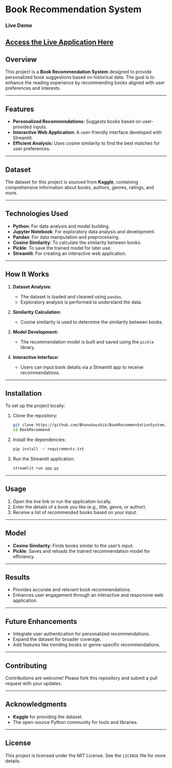# Book Recommendation System

### Live Demo
[Access the Live Application Here](#https://booksuggester.streamlit.app/) 
---

## Overview
This project is a **Book Recommendation System** designed to provide personalized book suggestions based on historical data. The goal is to enhance the reading experience by recommending books aligned with user preferences and interests.

---

## Features
- **Personalized Recommendations:** Suggests books based on user-provided inputs.
- **Interactive Web Application:** A user-friendly interface developed with Streamlit.
- **Efficient Analysis:** Uses cosine similarity to find the best matches for user preferences.

---

## Dataset
The dataset for this project is sourced from **Kaggle**, containing comprehensive information about books, authors, genres, ratings, and more.

---

## Technologies Used
- **Python**: For data analysis and model building.
- **Jupyter Notebook**: For exploratory data analysis and development.
- **Pandas**: For data manipulation and preprocessing.
- **Cosine Similarity**: To calculate the similarity between books.
- **Pickle**: To save the trained model for later use.
- **Streamlit**: For creating an interactive web application.

---

## How It Works
1. **Dataset Analysis:** 
   - The dataset is loaded and cleaned using `pandas`.
   - Exploratory analysis is performed to understand the data.

2. **Similarity Calculation:** 
   - Cosine similarity is used to determine the similarity between books.

3. **Model Development:**
   - The recommendation model is built and saved using the `pickle` library.

4. **Interactive Interface:**
   - Users can input book details via a Streamlit app to receive recommendations.

---

## Installation
To set up the project locally:

1. Clone the repository:
   ```bash
   git clone https://github.com/Bhanukaushik/BookRecommendationSystem.git
   cd BookRecommend
   ```
2. Install the dependencies:
   ```bash
   pip install -r requirements.txt
   ```
3. Run the Streamlit application:
   ```bash
   streamlit run app.py
   ```

---

## Usage
1. Open the live link or run the application locally.
2. Enter the details of a book you like (e.g., title, genre, or author).
3. Receive a list of recommended books based on your input.

---

## Model
- **Cosine Similarity**: Finds books similar to the user’s input.
- **Pickle**: Saves and reloads the trained recommendation model for efficiency.

---

## Results
- Provides accurate and relevant book recommendations.
- Enhances user engagement through an interactive and responsive web application.

---

## Future Enhancements
- Integrate user authentication for personalized recommendations.
- Expand the dataset for broader coverage.
- Add features like trending books or genre-specific recommendations.

---

## Contributing
Contributions are welcome! Please fork this repository and submit a pull request with your updates.

---

## Acknowledgments
- **Kaggle** for providing the dataset.
- The open-source Python community for tools and libraries.

---

## License
This project is licensed under the MIT License. See the `LICENSE` file for more details.
